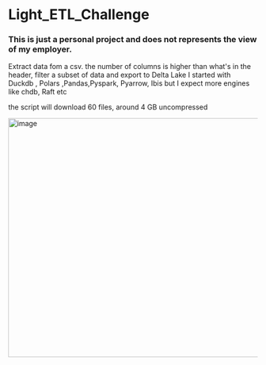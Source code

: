 
# Light_ETL_Challenge


### This is just a personal project and does not represents the view of my employer.


Extract data fom a csv. the number of columns is higher than what's in the header, filter a subset of data and export to Delta Lake
I started with Duckdb , Polars ,Pandas,Pyspark, Pyarrow, Ibis but I expect more engines like chdb, Raft etc

the script will download 60 files, around 4 GB uncompressed

<img width="1008" height="482" alt="image" src="https://github.com/user-attachments/assets/2126f91c-1172-4e32-a87b-3bd2bb047671" />


